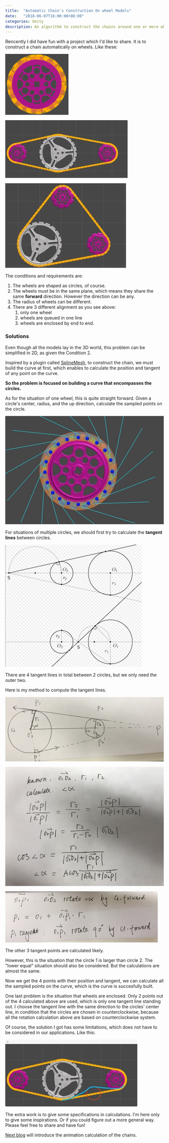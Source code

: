 ```yaml
---
title:  "Automatic Chain's Construction On wheel Models"
date:   "2018-06-07T16:00:00+08:00"
categories: Unity
description: An algorithm to construct the chains around one or more wheels from the very basic small parts in Unity.
---
```




Rencently I did have fun with a project which I'd like to share. It is to construct a chain automatically on wheels. Like these:

![](/blog/assets/img-auto-draw-chain/1.png)

![](/blog/assets/img-auto-draw-chain/2.jpg)

![](/blog/assets/img-auto-draw-chain/3.jpg)



The conditions and requirements are:

1. The wheels are shaped as circles, of course. 
2. The wheels must be in the same plane, which means they share the same **forward** direction. However the direction can be any.
3. The radius of wheels can be different.
4. There are 3 different alignment as you see above: 
   1. only one wheel
   2. wheels are queued in one line
   3. wheels are enclosed by end to end.



### Solutions

Even though all the models lay in the 3D world, this problem can be simplified in 2D, as given the Condition 2.

Inspired by a plugin called [SplineMesh](https://assetstore.unity.com/packages/tools/modeling/splinemesh-104989), to construct the chain, we must build the curve at first, which enables to calculate the position and tangent of any point on the curve.

**So the problem is focused on building a curve that encompasses the circles.**

As for the situation of one wheel, this is quite straight forward. Given a circle's center, radius, and the up direction, calculate the sampled points on the circle.

![](/blog/assets/img-auto-draw-chain/4.jpg)

For situations of multiple circles, we should first try to calculate the **tangent lines** between circles.

![](/blog/assets/img-auto-draw-chain/5.png)

There are 4 tangent lines in total between 2 circles, but we only need the outer two.

Here is my method to compute the tangent lines.

![](/blog/assets/img-auto-draw-chain/6.png)

![](/blog/assets/img-auto-draw-chain/7.jpg)

![](/blog/assets/img-auto-draw-chain/8.jpg)

The other 3 tangent points are calculated likely.

However, this is the situation that the circle 1 is larger than circle 2. The "lower equal" situation should also be considered. But the calculations are almost the same.

Now we get the 4 points with their position and tangent, we can calculate all the sampled points on the curve, which is the curve is succesfully built.



One last problem is the situation that wheels are enclosed. Only 2 points out of the 4 calculated above are used, which is only one tangent line standing out. I choose the tangent line with the same direction to the circles' center line, in condition that the circles are chosen in counterclockwise, because all the rotation calculation above are based on counterclockwise system. 



Of course, the solution I got has some limitations, which does not have to be considered in our applications. Like this:

![](/blog/assets/img-auto-draw-chain/9.jpg)

The extra work is to give some specifications in calculations. I'm here only to give some inspirations. Or if you could figure out a more general way.  Please feel free to share and have fun!



[Next blog]({%POST_URL%}/2018-6-10-chain-animation-on-wheels) will introduce the animation calculation of the chains.